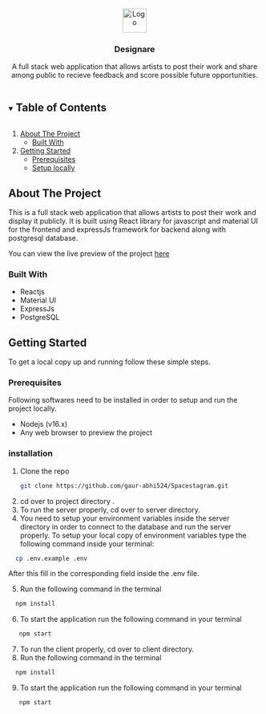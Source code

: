 
<!-- PROJECT LOGO -->
<br />
<p align="center">
  <a href="https://github.com/gaur-abhi524/Art-repository/">
    <img src="/client/public/favicon.ico" alt="Logo" width="48" height="48">
  </a>

  <h3 align="center">Designare</h3>

  <p align="center">
   A full stack web application that allows artists to post their work and share among public to recieve feedback and score possible future opportunities.
    <br />
</p>



<!-- TABLE OF CONTENTS -->
<details open="open">
  <summary><h2 style="display: inline-block">Table of Contents</h2></summary>
  <ol>
    <li>
      <a href="#about-the-project">About The Project</a>
      <ul>
        <li><a href="#built-with">Built With</a></li>
      </ul>
    </li>
    <li>
      <a href="#getting-started">Getting Started</a>
      <ul>
        <li><a href="#prerequisites">Prerequisites</a></li>
        <li><a href="#installation">Setup locally</a></li>
      </ul>
    </li>
  </ol>
</details>



<!-- ABOUT THE PROJECT -->
## About The Project

This is a full stack web application that allows artists to post their work and display it publicly. It is built using React library for javascript and material UI for the frontend and expressJs framework for backend along with postgresql database.<br/>

You can view the live preview of the project <a href="https://designareapp.netlify.app/" target="_blank">here</a>

### Built With
   <ul>
     <li>Reactjs</li>
     <li>Material UI</li>
     <li>ExpressJs</li>
     <li>PostgreSQL</li>
    </ul>

<!-- GETTING STARTED -->
## Getting Started

To get a local copy up and running follow these simple steps.

### Prerequisites

Following softwares need to be installed in order to setup and run the project locally.
* Nodejs (v16.x)
* Any web browser to preview the project


### installation

1. Clone the repo
   ```sh
   git clone https://github.com/gaur-abhi524/Spacestagram.git
   ```
2. cd over to project directory .
3. To run the server properly, cd over to server directory.
4. You need to setup your environment variables inside the server directory in order to connect to the database and run the server properly.
  To setup your local copy of environment variables type the following command inside your terminal:
  ```sh
    cp .env.example .env
  ```
After this fill in the corresponding field inside the .env file.

5. Run the following command in the terminal
 ```sh
   npm install
   ```
6. To start the application run the following command in your terminal
```sh
   npm start
   ```
7. To run the client properly, cd over to client directory.
8. Run the following command in the terminal
 ```sh
   npm install
   ```
9. To start the application run the following command in your terminal
```sh
   npm start
   ```
